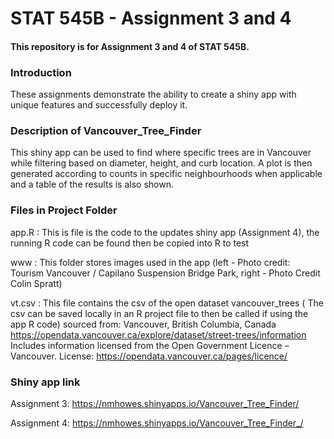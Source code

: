 # STAT 545B - Assignment 3 and 4
#### This repository is for Assignment 3 and 4 of STAT 545B. 
### __Introduction__

These assignments demonstrate the ability to create a shiny app with unique features and successfully deploy it. 

### Description of Vancouver_Tree_Finder

This shiny app can be used to find where specific trees are in Vancouver while filtering based on diameter, height, and curb location. A plot is then generated according to counts in specific neighbourhoods when applicable and a table of the results is also shown.

### Files in Project Folder

app.R : This is file is the code to the updates shiny app (Assignment 4), the running R code can be found then be copied into R to test

www : This folder stores images used in the app (left - Photo credit: Tourism Vancouver / Capilano Suspension Bridge Park, right - Photo Credit Colin Spratt)

vt.csv : This file contains the csv of the open dataset vancouver_trees ( The csv can be saved locally in an R project file to then be called if using the app R code)
          sourced from: 
          Vancouver, British Columbia, Canada https://opendata.vancouver.ca/explore/dataset/street-trees/information
          Includes information licensed from the Open Government Licence – Vancouver. License: https://opendata.vancouver.ca/pages/licence/
                   
### Shiny app link 

Assignment 3: https://nmhowes.shinyapps.io/Vancouver_Tree_Finder/

Assignment 4: https://nmhowes.shinyapps.io/Vancouver_Tree_Finder_/






